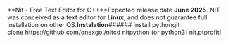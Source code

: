 **Nit - Free Text Editor for C++**Expected release date **June 2025**.&nbsp;NIT was conceived as a text editor for **Linux**, and does not guarantee full installation on other OS.**Instalation**###### install pythongit clone&nbsp;https://github.com/onexgol/nitcd nitpython (or python3) nit.ptprofit!
